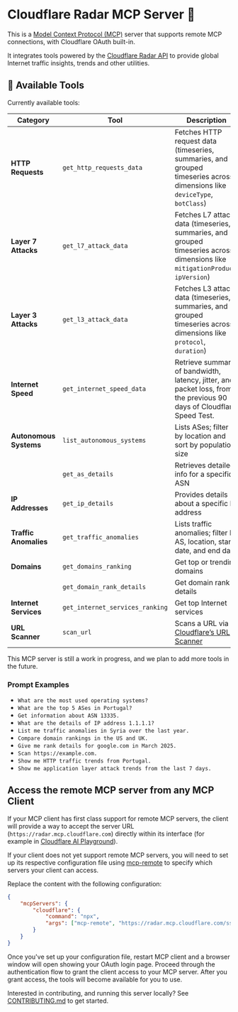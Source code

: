 # Cloudflare Radar MCP Server 📡

This is a [Model Context Protocol (MCP)](https://modelcontextprotocol.io/introduction) server that supports remote MCP
connections, with Cloudflare OAuth built-in.

It integrates tools powered by the [Cloudflare Radar API](https://developers.cloudflare.com/radar/) to provide global
Internet traffic insights, trends and other utilities.

## 🔨 Available Tools

Currently available tools:

| **Category**           | **Tool**                        | **Description**                                                                                                                |
| ---------------------- | ------------------------------- | ------------------------------------------------------------------------------------------------------------------------------ |
| **HTTP Requests**      | `get_http_requests_data`        | Fetches HTTP request data (timeseries, summaries, and grouped timeseries across dimensions like `deviceType`, `botClass`)      |
| **Layer 7 Attacks**    | `get_l7_attack_data`            | Fetches L7 attack data (timeseries, summaries, and grouped timeseries across dimensions like `mitigationProduct`, `ipVersion`) |
| **Layer 3 Attacks**    | `get_l3_attack_data`            | Fetches L3 attack data (timeseries, summaries, and grouped timeseries across dimensions like `protocol`, `duration`)           |
| **Internet Speed**     | `get_internet_speed_data`       | Retrieve summary of bandwidth, latency, jitter, and packet loss, from the previous 90 days of Cloudflare Speed Test.           |
| **Autonomous Systems** | `list_autonomous_systems`       | Lists ASes; filter by location and sort by population size                                                                     |
|                        | `get_as_details`                | Retrieves detailed info for a specific ASN                                                                                     |
| **IP Addresses**       | `get_ip_details`                | Provides details about a specific IP address                                                                                   |
| **Traffic Anomalies**  | `get_traffic_anomalies`         | Lists traffic anomalies; filter by AS, location, start date, and end date                                                      |
| **Domains**            | `get_domains_ranking`           | Get top or trending domains                                                                                                    |
|                        | `get_domain_rank_details`       | Get domain rank details                                                                                                        |
| **Internet Services**  | `get_internet_services_ranking` | Get top Internet services                                                                                                      |
| **URL Scanner**        | `scan_url`                      | Scans a URL via [Cloudflare’s URL Scanner](https://developers.cloudflare.com/radar/investigate/url-scanner/)                   |

This MCP server is still a work in progress, and we plan to add more tools in the future.

### Prompt Examples

- `What are the most used operating systems?`
- `What are the top 5 ASes in Portugal?`
- `Get information about ASN 13335.`
- `What are the details of IP address 1.1.1.1?`
- `List me traffic anomalies in Syria over the last year.`
- `Compare domain rankings in the US and UK.`
- `Give me rank details for google.com in March 2025.`
- `Scan https://example.com.`
- `Show me HTTP traffic trends from Portugal.`
- `Show me application layer attack trends from the last 7 days.`

## Access the remote MCP server from any MCP Client

If your MCP client has first class support for remote MCP servers, the client will provide a way to accept the server URL (`https://radar.mcp.cloudflare.com`) directly within its interface (for example in [Cloudflare AI Playground](https://playground.ai.cloudflare.com/)).

If your client does not yet support remote MCP servers, you will need to set up its respective configuration file using [mcp-remote](https://www.npmjs.com/package/mcp-remote) to specify which servers your client can access.

Replace the content with the following configuration:

```json
{
	"mcpServers": {
		"cloudflare": {
			"command": "npx",
			"args": ["mcp-remote", "https://radar.mcp.cloudflare.com/sse"]
		}
	}
}
```

Once you've set up your configuration file, restart MCP client and a browser window will open showing your OAuth login page. Proceed through the authentication flow to grant the client access to your MCP server. After you grant access, the tools will become available for you to use.

Interested in contributing, and running this server locally? See [CONTRIBUTING.md](CONTRIBUTING.md) to get started.
